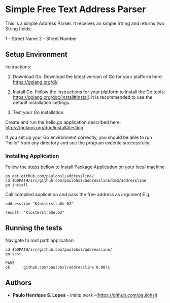 # Simple Free Text Address Parser

This is a simple Address Parser. It receives an simple String and returns two String fields: 

1 - Street Name 2 - Street Number

## Setup Environment
Instructions:

1. Download Go.
Download the latest version of Go for your platform here: https://golang.org/dl/.

2. Install Go.
Follow the instructions for your platform to install the Go tools: https://golang.org/doc/install#install. 
It is recommended to use the default installation settings.

3. Test your Go installation.

Create and run the hello.go application described here: https://golang.org/doc/install#testing.

If you set up your Go environment correctly, you should be able to run “hello” from any directory and see the program execute successfully.

### Installing Application
Follow the steps bellow to Install Package Application on your local machine
```
go get github.com/paulohsl/addressline/
cd $GOPATH/src/github.com/paulohsl/addressline/cmd/addressline
go install
```
Call compiled application and pass the free address as argument
E.g.
```
addressline "Klosterstraße 62"

result: "Klosterstraße,62"
```

## Running the tests

Navigate to root path application
```
cd $GOPATH/src/github.com/paulohsl/addressline/
go test

PASS
ok  	github.com/paulohsl/addressline	0.007s
```


## Authors

* **Paulo Henrique S. Lopes** - *Initial work* -(https://github.com/paulohsl)
